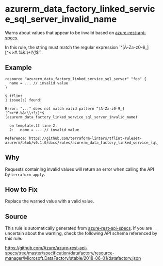 <!--- This file generated by `tools/apispec-rule-gen/main.go`. DO NOT EDIT --->

# azurerm_data_factory_linked_service_sql_server_invalid_name

Warns about values that appear to be invalid based on [azure-rest-api-specs](https://github.com/Azure/azure-rest-api-specs).

In this rule, the string must match the regular expression `^[A-Za-z0-9_][^<>*#.%&:\\+?/]*$``.

## Example

```hcl
resource "azurerm_data_factory_linked_service_sql_server" "foo" {
  name = ... // invalid value
}
```

```
$ tflint
1 issue(s) found:

Error: "..." does not match valid pattern ^[A-Za-z0-9_][^<>*#.%&:\\+?/]*$ (azurerm_data_factory_linked_service_sql_server_invalid_name)

  on template.tf line 2:
  2:   name = ... // invalid value

Reference: https://github.com/terraform-linters/tflint-ruleset-azurerm/blob/v0.1.0/docs/rules/azurerm_data_factory_linked_service_sql_server_invalid_name.md

```

## Why

Requests containing invalid values will return an error when calling the API by `terraform apply`.

## How to Fix

Replace the warned value with a valid value.

## Source

This rule is automatically generated from [azure-rest-api-specs](https://github.com/Azure/azure-rest-api-specs). If you are uncertain about the warning, check the following API schema referenced by this rule.

https://github.com/Azure/azure-rest-api-specs/tree/master/specification/datafactory/resource-manager/Microsoft.DataFactory/stable/2018-06-01/datafactory.json
